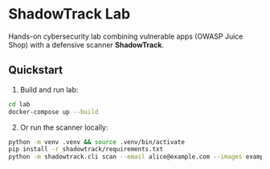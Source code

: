 # ShadowTrack Lab

Hands-on cybersecurity lab combining vulnerable apps (OWASP Juice Shop) with a defensive scanner **ShadowTrack**.

## Quickstart

1. Build and run lab:
```bash
cd lab
docker-compose up --build
```

2. Or run the scanner locally:
```bash
python -m venv .venv && source .venv/bin/activate
pip install -r shadowtrack/requirements.txt
python -m shadowtrack.cli scan --email alice@example.com --images examples/images/ --out report.html
```


